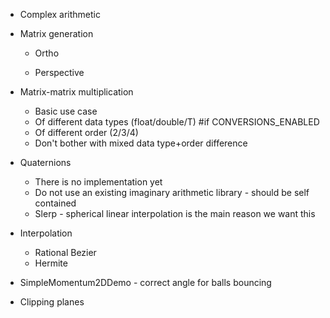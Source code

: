 - Complex arithmetic
- Matrix generation
  - Ortho

  - Perspective

- Matrix-matrix multiplication
  - Basic use case
  - Of different data types (float/double/T) #if CONVERSIONS_ENABLED
  - Of different order (2/3/4)
  - Don't bother with mixed data type+order difference
- Quaternions
  - There is no implementation yet
  - Do not use an existing imaginary arithmetic library - should be self contained
  - Slerp - spherical linear interpolation is the main reason we want this
- Interpolation
  - Rational Bezier
  - Hermite
- SimpleMomentum2DDemo - correct angle for balls bouncing
- Clipping planes